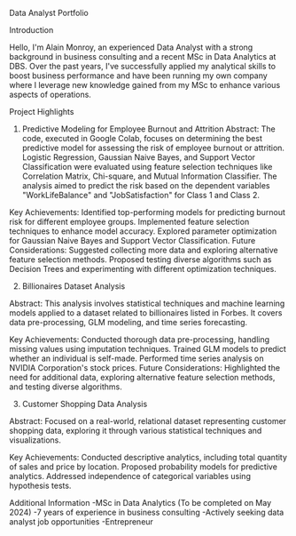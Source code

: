 
Data Analyst Portfolio


Introduction

Hello, I'm Alain Monroy, an experienced Data Analyst with a strong background in business consulting and a recent MSc in Data Analytics at DBS. Over the past years, I've successfully applied my analytical skills to boost business performance and have been running my own company where I leverage new knowledge gained from my MSc to enhance various aspects of operations.

Project Highlights

1. Predictive Modeling for Employee Burnout and Attrition
Abstract:
The code, executed in Google Colab, focuses on determining the best predictive model for assessing the risk of employee burnout or attrition. Logistic Regression, Gaussian Naive Bayes, and Support Vector Classification were evaluated using feature selection techniques like Correlation Matrix, Chi-square, and Mutual Information Classifier. The analysis aimed to predict the risk based on the dependent variables "WorkLifeBalance" and "JobSatisfaction" for Class 1 and Class 2.

Key Achievements:
Identified top-performing models for predicting burnout risk for different employee groups.
Implemented feature selection techniques to enhance model accuracy.
Explored parameter optimization for Gaussian Naive Bayes and Support Vector Classification.
Future Considerations:
Suggested collecting more data and exploring alternative feature selection methods.
Proposed testing diverse algorithms such as Decision Trees and experimenting with different optimization techniques.

2. Billionaires Dataset Analysis

Abstract:
This analysis involves statistical techniques and machine learning models applied to a dataset related to billionaires listed in Forbes. It covers data pre-processing, GLM modeling, and time series forecasting.

Key Achievements:
Conducted thorough data pre-processing, handling missing values using imputation techniques.
Trained GLM models to predict whether an individual is self-made.
Performed time series analysis on NVIDIA Corporation's stock prices.
Future Considerations:
Highlighted the need for additional data, exploring alternative feature selection methods, and testing diverse algorithms.

3. Customer Shopping Data Analysis

Abstract:
Focused on a real-world, relational dataset representing customer shopping data, exploring it through various statistical techniques and visualizations.

Key Achievements:
Conducted descriptive analytics, including total quantity of sales and price by location.
Proposed probability models for predictive analytics.
Addressed independence of categorical variables using hypothesis tests.

Additional Information
-MSc in Data Analytics (To be completed on May 2024)
-7 years of experience in business consulting
-Actively seeking data analyst job opportunities
-Entrepreneur
